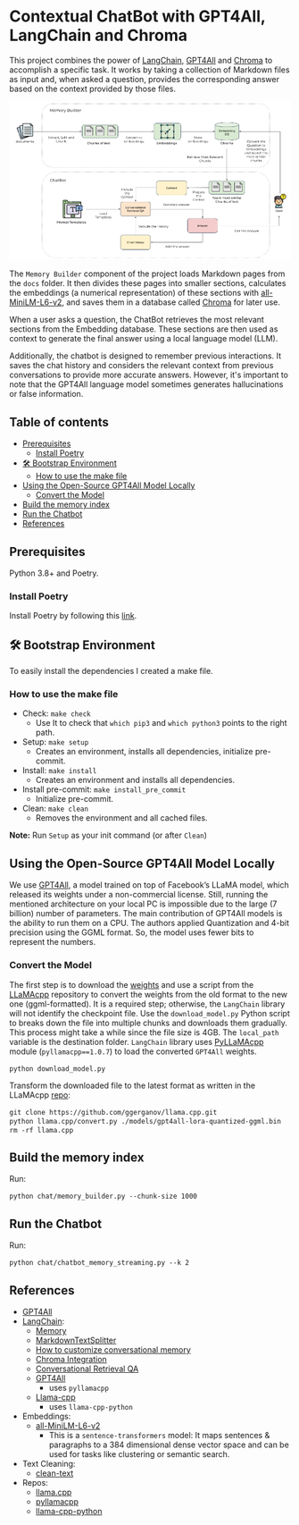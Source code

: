 # Contextual ChatBot with GPT4All, LangChain and Chroma

This project combines the power of [LangChain](https://python.langchain.com/docs/get_started/introduction.html), 
[GPT4All](https://gpt4all.io/index.html) and [Chroma](https://github.com/chroma-core/chroma) to accomplish a specific task. 
It works by taking a collection of Markdown files as input and, when asked a question, provides the corresponding answer
based on the context provided by those files.

![architecture.png](images/contextual-chatbot-gpt4all.png)

The `Memory Builder` component of the project loads Markdown pages from the `docs` folder.
It then divides these pages into smaller sections, calculates the embeddings (a numerical representation) of these 
sections with [all-MiniLM-L6-v2](https://huggingface.co/sentence-transformers/all-MiniLM-L6-v2), and saves them in a 
database called [Chroma](https://github.com/chroma-core/chroma) for later use.

When a user asks a question, the ChatBot retrieves the most relevant sections from the Embedding database. 
These sections are then used as context to generate the final answer using a local language model (LLM).

Additionally, the chatbot is designed to remember previous interactions. It saves the chat history and considers the 
relevant context from previous conversations to provide more accurate answers. However, it's important to note that 
the GPT4All language model sometimes generates hallucinations or false information.

## Table of contents

- [Prerequisites](#prerequisites)
  - [Install Poetry](#install-poetry)
- [🛠 Bootstrap Environment](#-bootstrap-environment)
  - [How to use the make file](#how-to-use-the-make-file)
- [Using the Open-Source GPT4All Model Locally](#using-the-open-source-gpt4all-model-locally)
  - [Convert the Model](#convert-the-model)
- [Build the memory index](#build-the-memory-index)
- [Run the Chatbot](#run-the-chatbot)
- [References](#references)


## Prerequisites

Python 3.8+ and Poetry.

### Install Poetry

Install Poetry by following this [link](https://python-poetry.org/docs/).

## 🛠 Bootstrap Environment

To easily install the dependencies I created a make file.

### How to use the make file

* Check: ```make check```
  * Use It to check that `which pip3` and `which python3` points to the right path.
* Setup: ```make setup```
  * Creates an environment, installs all dependencies, initialize pre-commit.
* Install: ```make install```
  * Creates an environment and installs all dependencies.
* Install pre-commit: ```make install_pre_commit```
  * Initialize pre-commit.
* Clean: ```make clean```
  * Removes the environment and all cached files.

**Note:** Run `Setup` as your init command (or after `Clean`)

## Using the Open-Source GPT4All Model Locally

We use [GPT4All](https://gpt4all.io/index.html), a model trained on top of Facebook’s LLaMA model, which released its weights under a 
non-commercial license. Still, running the mentioned architecture on your local PC is impossible due to the 
large (7 billion) number of parameters. The main contribution of GPT4All models is the ability to run them on a CPU.
The authors applied Quantization and 4-bit precision using the GGML format. 
So, the model uses fewer bits to represent the numbers.

### Convert the Model

The first step is to download the [weights](https://the-eye.eu/public/AI/models/nomic-ai/gpt4all/) and use a script from the [LLaMAcpp](https://github.com/ggerganov/llama.cpp) 
repository to convert the weights from the old format to the new one (ggml-formatted). 
It is a required step; otherwise, the `LangChain` library will not identify the checkpoint file.
Use the `download_model.py` Python script to breaks down the file into multiple chunks and downloads them gradually.
This process might take a while since the file size is 4GB. 
The `local_path` variable is the destination folder.
`LangChain` library uses [PyLLaMAcpp](https://github.com/abdeladim-s/pyllamacpp) module (`pyllamacpp==1.0.7`) to load the converted `GPT4All` weights.

```shell
python download_model.py
```

Transform the downloaded file to the latest format as written in the LLaMAcpp [repo](https://github.com/ggerganov/llama.cpp#using-gpt4all):
```shell
git clone https://github.com/ggerganov/llama.cpp.git
python llama.cpp/convert.py ./models/gpt4all-lora-quantized-ggml.bin
rm -rf llama.cpp
```

## Build the memory index

Run:
```shell
python chat/memory_builder.py --chunk-size 1000
```

## Run the Chatbot

Run:
```shell
python chat/chatbot_memory_streaming.py --k 2
```

## References

* [GPT4All](https://github.com/nomic-ai/gpt4all)
* [LangChain](https://python.langchain.com/docs/get_started/introduction.html):
  * [Memory](https://python.langchain.com/docs/modules/memory.html)
  * [MarkdownTextSplitter](https://api.python.langchain.com/en/latest/_modules/langchain/text_splitter.html#MarkdownTextSplitter)
  * [How to customize conversational memory](https://python.langchain.com/docs/modules/memory/how_to/conversational_customization)
  * [Chroma Integration](https://python.langchain.com/docs/modules/data_connection/vectorstores/integrations/chroma)
  * [Conversational Retrieval QA](https://python.langchain.com/docs/modules/chains/popular/chat_vector_db)
  * [GPT4All](https://python.langchain.com/docs/modules/model_io/models/llms/integrations/gpt4all.html)
    * uses `pyllamacpp`
  * [Llama-cpp](https://python.langchain.com/docs/modules/model_io/models/llms/integrations/llamacpp)
    * uses `llama-cpp-python`
* Embeddings:
  * [all-MiniLM-L6-v2](https://huggingface.co/sentence-transformers/all-MiniLM-L6-v2)
    * This is a `sentence-transformers` model: It maps sentences & paragraphs to a 384 dimensional dense vector space and can be used for tasks like clustering or semantic search.
* Text Cleaning:
  * [clean-text](https://github.com/jfilter/clean-text/tree/main)
* Repos:
  * [llama.cpp](https://github.com/ggerganov/llama.cpp)
  * [pyllamacpp](https://github.com/abdeladim-s/pyllamacpp)
  * [llama-cpp-python](https://github.com/abetlen/llama-cpp-python)
